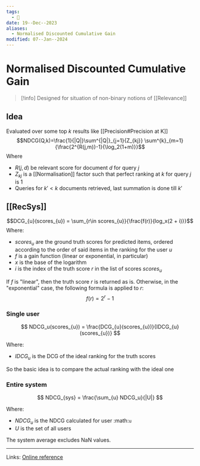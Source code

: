 ```yaml
---
tags:
  - 🌱
date: 19--Dec--2023
aliases:
  - Normalised Discounted Cumulative Gain
modified: 07--Jan--2024
---
```

# Normalised Discounted Cumulative Gain
> [!info] Designed for situation of non-binary notions of [[Relevance]]
## Idea
Evaluated over some top $k$ results like [[Precision#Precision at K]] 
$$NDCG(Q,k)=\frac{1}{|Q|}\sum^{|Q|}_{j=1}{Z_{kj}} \sum^{k}_{m=1}{\frac{2^{R(j,m)}-1}{\log_2(1+m)}}$$
Where
- $R(j,d)$ be relevant score for document $d$ for query $j$
- $Z_{kj}$ is a [[Normalisation]] factor such that perfect ranking at $k$ for query $j$ is 1
- Queries for $k'<k$ documents retrieved, last summation is done till $k'$
## [[RecSys]]
$$DCG_{u}(scores_{u}) = \sum_{r\in scores_{u}}{\frac{f(r)}{log_x(2 + i)}}$$
Where:
- $scores_{u}$ are the ground truth scores for predicted items, ordered according to the order of said items in the
    ranking for the user $u$
- $f$ is a gain function (linear or exponential, in particular)
- $x$ is the base of the logarithm
- $i$ is the index of the truth score $r$ in the list of scores $scores_{u}$

If $f$ is "linear", then the truth score $r$ is returned as is. Otherwise, in the "exponential" case, the following formula is applied to $r$:
$$
f(r) = 2^{r} - 1
$$
### Single user

$$
NDCG_u(scores_{u}) = \frac{DCG_{u}(scores_{u})}{IDCG_{u}(scores_{u})}
$$

Where:
- $IDCG_{u}$ is the DCG of the ideal ranking for the truth scores

So the basic idea is to compare the actual ranking with the ideal one
### Entire system

$$
NDCG_{sys} = \frac{\sum_{u} NDCG_u}{|U|}
$$

Where:
- $NDCG_u$ is the NDCG calculated for user :math:`u`
- $U$ is the set of all users

The system average excludes NaN values.

---
Links: [Online reference](https://arize.com/blog-course/ndcg/#:~:text=Normalized%20Discounted%20Cumulative%20Gain%20(NDCG)%20is%20a%20measure%20of%20ranking,or%20other%20information%20retrieval%20system.)
